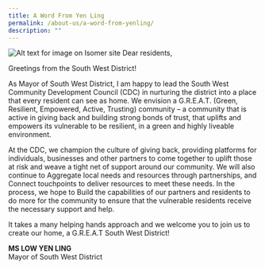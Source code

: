 ```yaml
---
title: A Word From Yen Ling
permalink: /about-us/a-word-from-yenling/
description: ""
---
```

![Alt text for image on Isomer site](/images/kk_050118_048-3k.jpg)
Dear residents,

Greetings from the South West District!

As Mayor of South West District, I am happy to lead the South West Community Development Council (CDC) in nurturing the district into a place that every resident can see as home. We envision a G.R.E.A.T. (Green, Resilient, Empowered, Active, Trusting) community – a community that is active in giving back and building strong bonds of trust, that uplifts and empowers its vulnerable to be resilient, in a green and highly liveable environment.
 
At the CDC, we champion the culture of giving back, providing platforms for individuals, businesses and other partners to come together to uplift those at risk and weave a tight net of support around our community.  We will also continue to Aggregate local needs and resources through partnerships, and Connect touchpoints to deliver resources to meet these needs. In the process, we hope to Build the capabilities of our partners and residents to do more for the community to ensure that the vulnerable residents receive the necessary support and help.
 
It takes a many helping hands approach and we welcome you to join us to create our home, a G.R.E.A.T South West District!
 
**MS LOW YEN LING**<br>
Mayor of South West District